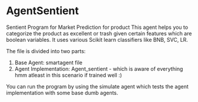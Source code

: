 # AgentSentient
Sentient Program for Market Prediction for product
This agent helps you to categorize the product as excellent or trash given certain features which are boolean variables.
It uses various Scikit learn classifiers like BNB, SVC, LR.

The file is divided into two parts:
1. Base Agent: smartagent file
2. Agent Implementation: Agent_sentient - which is aware of everything hmm atleast in this scenario if trained well :)

You can run the program by using the simulate agent which tests the agent implementation with some base dumb agents.
